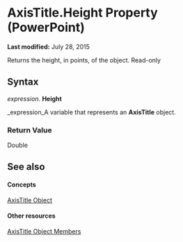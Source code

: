 
# AxisTitle.Height Property (PowerPoint)

 **Last modified:** July 28, 2015

Returns the height, in points, of the object. Read-only

## Syntax

 _expression_. **Height**

 _expression_A variable that represents an  **AxisTitle** object.


### Return Value

Double


## See also


#### Concepts


 [AxisTitle Object](8eddc95c-2353-43fa-c055-ee76de28009d.md)
#### Other resources


 [AxisTitle Object Members](c84af08f-e8bd-5dd3-fe52-60fc321d693f.md)
